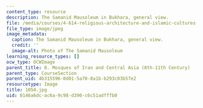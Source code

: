 ```yaml
---
content_type: resource
description: The Samanid Mausoleum in Bukhara, general view.
file: /media/courses/4-614-religious-architecture-and-islamic-cultures-fall-2002/0146a6dcac6a9c98d390c6c51adfffb0_1054.jpg
file_type: image/jpeg
image_metadata:
  caption: The Samanid Mausoleum in Bukhara, general view.
  credit: ''
  image-alt: Photo of The Samanid Mausoleum
learning_resource_types: []
ocw_type: OCWImage
parent_title: 8. Mosques of Iran and Central Asia (8th-11th Century)
parent_type: CourseSection
parent_uid: 4b315596-0d01-5a70-8a1b-b293c03b57e2
resourcetype: Image
title: 1054.jpg
uid: 0146a6dc-ac6a-9c98-d390-c6c51adfffb0
---
```


